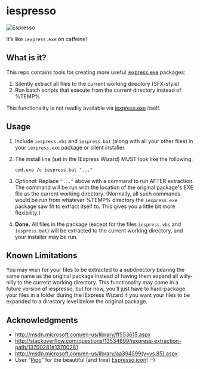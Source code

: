 ﻿iespresso
=========

![Espresso](https://github.com/markgollnick/iespresso/tree/master/espresso.png)

It’s like `iexpress.exe` on caffeine!


What is it?
-----------

This repo contains tools for creating more useful [iexpress.exe][] packages:

1. Silently extract all files to the current working directory (SFX-style)
2. Run batch scripts that execute from the current directory instead of %TEMP%

This functionality is not readily available via [iexpress.exe][] itself.

[iexpress.exe]: https://en.wikipedia.org/wiki/IExpress


Usage
-----

1.  Include `iespress.vbs` and `iespress.bat` (along with all your other files)
    in your `iexpress.exe` package or silent installer.

2.  The install line (set in the IExpress Wizard) MUST look like the following:

        cmd.exe /c iespress.bat "..."

3.  *Optional:* Replace `"..."` above with a command to run AFTER extraction.
    The command will be run with the location of the original package's EXE
    file as the current working directory. (Normally, all such commands would
    be run from whatever %TEMP% directory the `iexpress.exe` package saw fit to
    extract itself to. This gives you a little bit more flexibility.)

4.  **Done.** All files in the package (except for the files `iespress.vbs` and
    `iespress.bat`) will be extracted to the current working directory, and
    your installer may be run.


Known Limitations
-----------------

You may wish for your files to be extracted to a subdirectory bearing the same
name as the original package instead of having them expand all willy-nilly to
the current working directory. This functionality may come in a future version
of iespresso, but for now, you’ll just have to hard-package your files in a
folder during the IExpress Wizard if you want your files to be expanded to a
directory level below the original package.


Acknowledgments
---------------

- http://msdn.microsoft.com/en-us/library/ff553615.aspx
- http://stackoverflow.com/questions/13534699/iexpress-extraction-path/13700281#13700281
- http://msdn.microsoft.com/en-us/library/aa394599(v=vs.85).aspx
- User “[Pipo][1]” for the beautiful (and free) [Espresso icon][2]! :-)

[1]: https://openclipart.org/user-detail/pipo
[2]: https://openclipart.org/detail/3741/espresso-by-pipo
